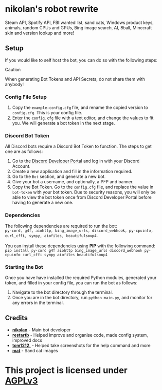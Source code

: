 # nikolan's robot rewrite
Steam API, Spotify API, FBI wanted list, sand cats, Windows product keys, animals, random CPUs and GPUs, Bing image search, AI, 8ball, Minecraft skin and version lookup and more!

## Setup
If you would like to self host the bot, you can do so with the following steps:
> [!CAUTION]
> When generating Bot Tokens and API Secrets, do not share them with anybody!

### Config File Setup
1. Copy the `example-config.cfg` file, and rename the copied version to `config.cfg`. This is your config file.
2. Enter the `config.cfg` file with a text editor, and change the values to fit you. We will generate a bot token in the next stage.

### Discord Bot Token
All Discord bots require a Discord Bot Token to function. The steps to get one are as follows:
1. Go to the [Discord Developer Portal](https://discord.com/developers/applications) and log in with your Discord Account.
2. Create a new application and fill in the information required.
3. Go to the `Bot` section, and generate a new bot.
4. Give your bot a username, and optionally, a PFP and banner.
5. Copy the Bot Token. Go to the `config.cfg` file, and replace the value in `bot-token` with your bot token. Due to security reasons, you will only be able to view the bot token once from Discord Developer Portal before having to generate a new one.

### Dependencies
The following dependencies are required to run the bot:\
`py-cord, g4f, aiohttp, bing_image_urls, discord_webhook, py-cpuinfo, curl_cffi, sympy, aiofiles, beautifulsoup4`.\
\
You can install these dependencies using **PIP** with the following command:\
`pip install py-cord g4f aiohttp bing_image_urls discord_webhook py-cpuinfo curl_cffi sympy aiofiles beautifulsoup4`

### Starting the Bot
Once you have have installed the required Python modules, generated your token, and filled in your config file, you can run the bot as follows:
1. Navigate to the bot directory through the terminal.
2. Once you are in the bot directory, run `python main.py`, and monitor for any errors in the terminal.

## Credits
- [**nikolan**](https://nikolan.net) - Main bot developer
- [**restartb**](https://github.com/restartb) - Helped improve and organise code, made config system, improved docs
- [**tom1212.**](https://github.com/thepotatolover) - Helped take screenshots for the help command and more
- [**mat**](https://github.com/mat-1) - Sand cat images


# This project is licensed under [AGPLv3](/LICENSE)
